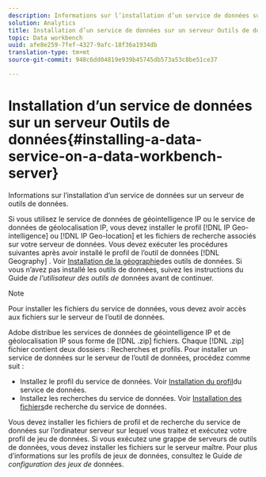 ```yaml
---
description: Informations sur l’installation d’un service de données sur un serveur de outils de données.
solution: Analytics
title: Installation d’un service de données sur un serveur Outils de données
topic: Data workbench
uuid: afe8e259-7fef-4327-9afc-18f36a1934db
translation-type: tm+mt
source-git-commit: 948c6dd04819e939b45745db573a53c8be51ce37

---
```



# Installation d’un service de données sur un serveur Outils de données{#installing-a-data-service-on-a-data-workbench-server}

Informations sur l’installation d’un service de données sur un serveur de outils de données.

Si vous utilisez le service de données de géointelligence IP ou le service de données de géolocalisation IP, vous devez installer le profil [!DNL IP Geo-intelligence] ou [!DNL IP Geo-location] et les fichiers de recherche associés sur votre serveur de données. Vous devez exécuter les procédures suivantes après avoir installé le profil de l’outil de données [!DNL Geography] . Voir [Installation de la géographie](../../../../home/c-geo-oview/c-inst-geo/c-inst-geo.md)des outils de données. Si vous n’avez pas installé les outils de données, suivez les instructions du Guide *de l’utilisateur des outils de* données avant de continuer.

>[!NOTE]
>
>Pour installer les fichiers du service de données, vous devez avoir accès aux fichiers sur le serveur de l’outil de données.

Adobe distribue les services de données de géointelligence IP et de géolocalisation IP sous forme de [!DNL .zip] fichiers. Chaque [!DNL .zip] fichier contient deux dossiers : Recherches et profils. Pour installer un service de données sur le serveur de l’outil de données, procédez comme suit :

* Installez le profil du service de données. Voir [Installation du profil](../../../../home/c-geo-oview/c-wk-data-svcs/c-install-data-svc/c-inst-data-svc-prof.md)du service de données.
* Installez les recherches du service de données. Voir [Installation des fichiers](../../../../home/c-geo-oview/c-wk-data-svcs/c-install-data-svc/t-inst-data-svc-lkp-files.md)de recherche du service de données.

Vous devez installer les fichiers de profil et de recherche du service de données sur l’ordinateur serveur sur lequel vous traitez et exécutez votre profil de jeu de données. Si vous exécutez une grappe de serveurs de outils de données, vous devez installer les fichiers sur le serveur maître. Pour plus d’informations sur les profils de jeux de données, consultez le Guide *de configuration des jeux de* données.
